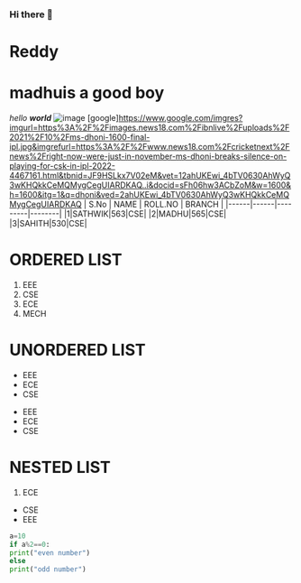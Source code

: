 ### Hi there 👋

<!--
**sathwik-reddy413/sathwik-reddy413** is a ✨ _special_ ✨ repository because its `README.md` (this file) appears on your GitHub profile.

Here are some ideas to get you started:

- 🔭 I’m currently working on ...
- 🌱 I’m currently learning ...
- 👯 I’m looking to collaborate on ...
- 🤔 I’m looking for help with ...
- 💬 Ask me about ...
- 📫 How to reach me: ...
- 😄 Pronouns: ...
- ⚡ Fun fact: ...
-->
# Reddy
## <h1> madhuis a good boy</h1>
*hello* ***world***
![image](https://user-images.githubusercontent.com/84559055/142846071-2f153d86-afff-4ab0-81b8-1eaf4b4ccb03.png)
[google]https://www.google.com/imgres?imgurl=https%3A%2F%2Fimages.news18.com%2Fibnlive%2Fuploads%2F2021%2F10%2Fms-dhoni-1600-final-ipl.jpg&imgrefurl=https%3A%2F%2Fwww.news18.com%2Fcricketnext%2Fnews%2Fright-now-were-just-in-november-ms-dhoni-breaks-silence-on-playing-for-csk-in-ipl-2022-4467161.html&tbnid=JF9HSLkx7V02eM&vet=12ahUKEwi_4bTV0630AhWyQ3wKHQkkCeMQMygCegUIARDKAQ..i&docid=sFh06hw3ACbZoM&w=1600&h=1600&itg=1&q=dhoni&ved=2ahUKEwi_4bTV0630AhWyQ3wKHQkkCeMQMygCegUIARDKAQ
| S.No | NAME | ROLL.NO | BRANCH |
|------|------|---------|--------|
|1|SATHWIK|563|CSE|
|2|MADHU|565|CSE|
|3|SAHITH|530|CSE|
# ORDERED LIST
1. EEE
2. CSE
3. ECE
4. MECH
# UNORDERED LIST
- EEE
- ECE
- CSE

* EEE
* ECE
* CSE

# NESTED LIST
1. ECE
  - CSE
  - EEE

```python code
a=10
if a%2==0:
print("even number")
else
print("odd number")
```
